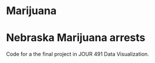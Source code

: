 # Marijuana
Nebraska Marijuana arrests
==========================
Code for a the final project in JOUR 491 Data Visualization.
